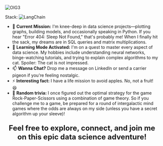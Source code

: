 
![OIG3](https://github.com/user-attachments/assets/258ab042-8789-4286-a861-d1b015b3fb1d)

Stack: 
![LangChain](https://img.shields.io/badge/-LangChain-?style=for-the-badge&logo=LangChain)

- 🔭 **Current Mission:** I'm knee-deep in data science projects—plotting graphs, building models, and occasionally speaking in Python. If you hear "Error 404: Sleep Not Found," that's probably me! When I finally hit the sack, my dreams are in SQL queries and matrix multiplications.
- 🌱 **Learning Mode Activated:** I'm on a quest to master every aspect of data science. My hobbies include understanding neural networks, binge-watching tutorials, and trying to explain complex algorithms to my cat. Spoiler: The cat is not impressed.
- 📫 **Wanna Chat?** Drop me a message on LinkedIn or send a carrier pigeon if you're feeling nostalgic.
- ⚡ **Interesting fact:** I have a life mission to avoid apples. No, not a fruit! 😆
- 🚀 ****Random trivia:**** I once figured out the optimal strategy for the game Rock-Paper-Scissors using a combination of game theory. So if you challenge me to a game, be prepared for a round of intergalactic mind games where the odds are always on my side (unless you have a secret algorithm up your sleeve)!

  
<p align="center" style="font-size: 24px; font-weight: bold;">Feel free to explore, connect, and join me on this epic data science adventure!</p>
